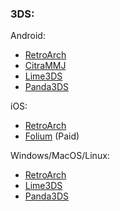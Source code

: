 ### 3DS:

Android:
- [RetroArch](https://www.retroarch.com/?page=platforms)
- [CitraMMJ](https://github.com/weihuoya/citra/releases)
- [Lime3DS](https://github.com/Lime3DS/Lime3DS/releases)
- [Panda3DS](https://github.com/wheremyfoodat/Panda3DS)

iOS:
- [RetroArch](https://apps.apple.com/ca/app/retroarch/id6499539433)
- [Folium](https://apps.apple.com/ca/app/folium/id6498623389) (Paid)

Windows/MacOS/Linux:
- [RetroArch](https://www.retroarch.com/?page=platforms)
- [Lime3DS](https://github.com/Lime3DS/Lime3DS/releases)
- [Panda3DS](https://github.com/wheremyfoodat/Panda3DS)
